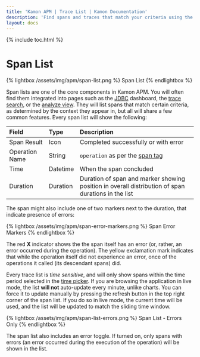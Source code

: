 ```yaml
---
title: 'Kamon APM | Trace List | Kamon Documentation'
description: 'Find spans and traces that match your criteria using the Span List widget and identify issues in your system with ease'
layout: docs
---
```


{% include toc.html %}

Span List
==========

{% lightbox /assets/img/apm/span-list.png %}
Span List
{% endlightbox %}

Span lists are one of the core components in Kamon APM. You will often find them integrated into pages such as the [JDBC] dashboard, the [trace search], or the [analyze view].
They will list spans that match certain criteria, as determined by the context they appear in, but all will share a few common features. Every span list will show the following:

| Field          | Type       | Description                          |
|:---------------|:-----------|:-------------------------------------|
| Span Result    | Icon       | Completed successfully or with error |
| Operation Name | String     | `operation` as per the [span tag]    |
| Time           | Datetime   | When the span concluded              |
| Duration       | Duration   | Duration of span and marker showing position in overall distribution of span durations in the list |

The span might also include one of two markers next to the duration, that indicate presence of errors:


{% lightbox /assets/img/apm/span-error-markers.png %}
Span Error Markers
{% endlightbox %}

The red **X** indicator shows the the span itself has an error (or, rather, an error occurred during the operation). The yellow exclamation mark indicates that while the operation
itself did not experience an error, once of the operations it called (its descendant spans) did.

Every trace list is *time sensitive*, and will only show spans within the time period selected in the [time picker]. If you are browsing the application in live mode, the list **will not** auto-update every minute, unlike charts. You can force it to update manually by pressing the refresh button in the top right corner of the span list. If you do so in live mode, the current time will be used, and the list will be updated to match the sliding time window.

{% lightbox /assets/img/apm/span-list-errors.png %}
Span List - Errors Only
{% endlightbox %}

The span list also includes an error toggle. If turned on, only spans with errors (an error occurred during the execution of the operation) will be shown in the list.

[JDBC]: ../../services/jdbc/
[trace search]: ../trace-search/
[analyze view]: ../../deep-dive/analyze/#trace-list
[span tag]: ../overview/#span-tags
[time picker]: ../../general/time-picker/
